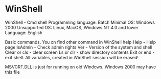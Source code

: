 # WinShell
WinShell - Cmd shell
Programming language: Batch
Minimal OS: Windows 2000
Unsupported OS: Linux, MacOS, Windows NT 4.0 and lower
Language: English

Basic commands. You cn find other command in WinShell help
Help - Help page
IsAdmin - Check admin rights
Ver - Version of the system and shell
Clear or cls - clear screen
Ls or dir - show directory contents
Exit or end - exit shell. All variables, created in WinShell session will be erased!

MSVCRT.DLL is just for running on old Windows. Windows 2000 may have this file

<end of file>

